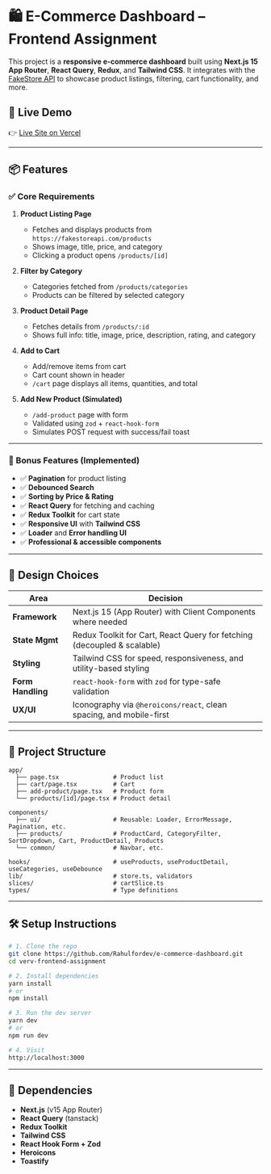 # 🛍️ E-Commerce Dashboard – Frontend Assignment

This project is a **responsive e-commerce dashboard** built using **Next.js 15 App Router**, **React Query**, **Redux**, and **Tailwind CSS**. It integrates with the [FakeStore API](https://fakestoreapi.com) to showcase product listings, filtering, cart functionality, and more.

## 🚀 Live Demo

👉 [Live Site on Vercel](https://e-commerce-dashboard-henna.vercel.app/)

---

## 📦 Features

### ✅ Core Requirements

1. **Product Listing Page**

   - Fetches and displays products from `https://fakestoreapi.com/products`
   - Shows image, title, price, and category
   - Clicking a product opens `/products/[id]`

2. **Filter by Category**

   - Categories fetched from `/products/categories`
   - Products can be filtered by selected category

3. **Product Detail Page**

   - Fetches details from `/products/:id`
   - Shows full info: title, image, price, description, rating, and category

4. **Add to Cart**

   - Add/remove items from cart
   - Cart count shown in header
   - `/cart` page displays all items, quantities, and total

5. **Add New Product (Simulated)**
   - `/add-product` page with form
   - Validated using `zod` + `react-hook-form`
   - Simulates POST request with success/fail toast

---

### 🌟 Bonus Features (Implemented)

- ✅ **Pagination** for product listing
- ✅ **Debounced Search**
- ✅ **Sorting by Price & Rating**
- ✅ **React Query** for fetching and caching
- ✅ **Redux Toolkit** for cart state
- ✅ **Responsive UI** with **Tailwind CSS**
- ✅ **Loader** and **Error handling UI**
- ✅ **Professional & accessible components**

---

## 🧠 Design Choices

| Area              | Decision                                                                |
| ----------------- | ----------------------------------------------------------------------- |
| **Framework**     | Next.js 15 (App Router) with Client Components where needed             |
| **State Mgmt**    | Redux Toolkit for Cart, React Query for fetching (decoupled & scalable) |
| **Styling**       | Tailwind CSS for speed, responsiveness, and utility-based styling       |
| **Form Handling** | `react-hook-form` with `zod` for type-safe validation                   |
| **UX/UI**         | Iconography via `@heroicons/react`, clean spacing, and mobile-first     |

---

## 📁 Project Structure

```
app/
  ├── page.tsx               # Product list
  ├── cart/page.tsx          # Cart
  ├── add-product/page.tsx   # Product form
  └── products/[id]/page.tsx # Product detail

components/
  ├── ui/                    # Reusable: Loader, ErrorMessage, Pagination, etc.
  ├── products/              # ProductCard, CategoryFilter, SortDropdown, Cart, ProductDetail, Products
  └── common/                # Navbar, etc.

hooks/                       # useProducts, useProductDetail, useCategories, useDebounce
lib/                         # store.ts, validators
slices/                      # cartSlice.ts
types/                       # Type definitions
```

---

## 🛠️ Setup Instructions

```bash
# 1. Clone the repo
git clone https://github.com/Rahulfordev/e-commerce-dashboard.git
cd verv-frontend-assignment

# 2. Install dependencies
yarn install
# or
npm install

# 3. Run the dev server
yarn dev
# or
npm run dev

# 4. Visit
http://localhost:3000
```

---

## 🔗 Dependencies

- **Next.js** (v15 App Router)
- **React Query** (tanstack)
- **Redux Toolkit**
- **Tailwind CSS**
- **React Hook Form + Zod**
- **Heroicons**
- **Toastify**
